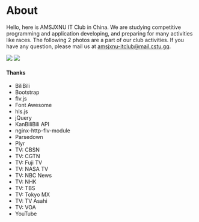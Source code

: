 # About

Hello, here is AMSJXNU IT Club in China. We are studying competitive programming and application developing, and preparing for many activities like races. The following 2 photos are a part of our club activities. If you have any question, please mail us at amsjxnu-itclub@mail.cstu.gq.

<img src="/img/about/about/1" class="img-thumbnail img-fluid col-md-5 p-1 rounded mx-auto">
<img src="/img/about/about/2" class="img-thumbnail img-fluid col-md-5 p-1 rounded mx-auto">

<div class="mt-3"></div>

#### Thanks
- BiliBili
- Bootstrap
- flv.js
- Font Awesome
- hls.js
- jQuery
- KanBiliBili API
- nginx-http-flv-module
- Parsedown
- Plyr
- TV: CBSN
- TV: CGTN
- TV: Fuji TV
- TV: NASA TV
- TV: NBC News
- TV: NHK
- TV: TBS
- TV: Tokyo MX
- TV: TV Asahi
- TV: VOA
- YouTube